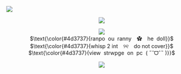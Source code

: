 ![](https://komarev.com/ghpvc/?username=ranpos&color=5c4d35) <br>

<p align="center">
<img src="https://files.catbox.moe/7zmfue.png"/>
</p>

<p align="center">
<img src="https://files.catbox.moe/530z1g.png"/> <br>
$\text{\color{#4d3737}{ranpo ︎︎︎ ︎︎︎ou ︎︎︎ ︎︎︎ranny　✿　he ︎︎︎ ︎︎︎doll}}$ <br>
$\text{\color{#4d3737}{whisp 2 int　୨୧　do not cover}}$ <br>
$\text{\color{#4d3737}{view ︎︎︎ ︎︎︎strwpge ︎︎︎ ︎︎︎on ︎︎︎ ︎︎︎pc ︎︎︎ ︎︎︎( ˶ˆᗜˆ˵ )}}$ <br>
</p>

<p align="center">
<img src="https://files.catbox.moe/2k6kwf.png"/>
</p>
